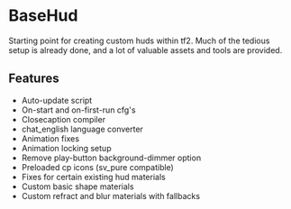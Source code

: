 # BaseHud

Starting point for creating custom huds within tf2. Much of the tedious setup is already done, and a lot of valuable assets and tools are provided.

## Features

* Auto-update script
* On-start and on-first-run cfg's
* Closecaption compiler
* chat_english language converter
* Animation fixes
* Animation locking setup
* Remove play-button background-dimmer option
* Preloaded cp icons (sv_pure compatible)
* Fixes for certain existing hud materials
* Custom basic shape materials
* Custom refract and blur materials with fallbacks